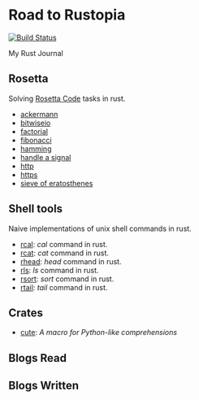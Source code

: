 # Road to Rustopia

[![Build Status](https://travis-ci.org/mattgathu/rustopia.svg?branch=master)](https://travis-ci.org/mattgathu/rustopia)

My Rust Journal

## Rosetta

Solving [Rosetta Code](http://rosettacode.org/wiki/Rosetta_Code) tasks in rust.

* [ackermann](rosetta/ackermann.rs)
* [bitwiseio](rosetta/bitwiseio.rs)
* [factorial](rosetta/factorial.rs)
* [fibonacci](rosetta/fibonacci.rs)
* [hamming](rosetta/hamming.rs)
* [handle a signal](rosetta/handle_signal.rs)
* [http](rosetta/http.rs)
* [https](rosetta/https.rs)
* [sieve of eratosthenes](rosetta/sieve_of_eratosthenes.rs)


## Shell tools

Naive implementations of unix shell commands in rust.

* [rcal](shelltools/rcal.rs): *cal* command in rust.
* [rcat](shelltools/rcat.rs): *cat* command in rust.
* [rhead](shelltools/rhead.rs): *head* command in rust.
* [rls](shelltools/rls.rs): *ls* command in rust.
* [rsort](shelltools/rsort.rs): *sort* command in rust.
* [rtail](shelltools/rtail.rs): *tail* command in rust.


    
## Crates

* [cute](https://github.com/mattgathu/cute): *A macro for Python-like comprehensions*


## Blogs Read


## Blogs Written
